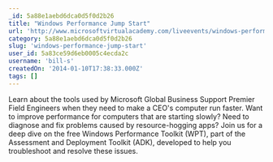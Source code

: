 ```yaml
---
_id: 5a88e1aebd6dca0d5f0d2b26
title: "Windows Performance Jump Start"
url: 'http://www.microsoftvirtualacademy.com/liveevents/windows-performance-jump-start'
category: 5a88e1aebd6dca0d5f0d2b26
slug: 'windows-performance-jump-start'
user_id: 5a83ce59d6eb0005c4ecda2c
username: 'bill-s'
createdOn: '2014-01-10T17:38:33.000Z'
tags: []
---
```


Learn about the tools used by Microsoft Global Business Support Premier Field Engineers when they need to make a CEO's computer run faster. Want to improve performance for computers that are starting slowly? Need to diagnose and fix problems caused by resource-hogging apps? Join us for a deep dive on the free Windows Performance Toolkit (WPT), part of the Assessment and Deployment Toolkit (ADK), developed to help you troubleshoot and resolve these issues.
